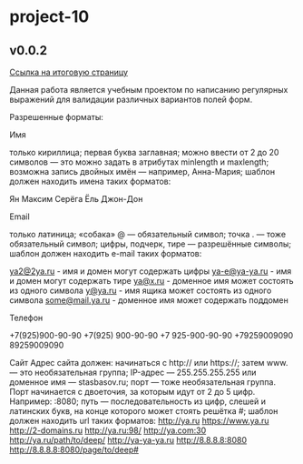 # project-10
## v0.0.2

[Ссылка на итоговую страницу](https://alexmozg-js.github.io/project-10/)

Данная работа является учебным проектом по написанию регулярных выражений для валидации различных вариантов полей форм.

Разрешенные форматы:

Имя

только кириллица;
первая буква заглавная;
можно ввести от 2 до 20 символов — это можно задать в атрибутах minlength и maxlength;
возможна запись двойных имён — например, Анна-Мария;
шаблон должен находить имена таких форматов:

Ян
Максим
Серёга
Ёль
Джон-Дон 

Email

только латиница;
«собака» @ — обязательный символ;
точка . — тоже обязательный символ;
цифры, подчерк, тире — разрешённые символы;
шаблон должен находить e-mail таких форматов:

ya2@2ya.ru - имя и домен могут содержать цифры
ya-e@ya-ya.ru - имя и домен могут содержать тире
ya@x.ru - доменное имя может состоять из одного символа
y@ya.ru - имя ящика может состоять из одного символа
some@mail.ya.ru - доменное имя может содержать поддомен 

Телефон

 +7(925)900-90-90
+7(925) 900-90-90
+7 925-900-90-90
+79259009090
89259009090 

Сайт
Адрес сайта должен:
начинаться с http:// или https://;
затем www. — это необязательная группа;
IP-адрес — 255.255.255.255 или доменное имя — stasbasov.ru;
порт — тоже необязательная группа. Порт начинается с двоеточия, за которым идут от 2 до 5 цифр. Например: :8080;
путь — последовательность из цифр, слешей и латинских букв, на конце которого может стоять решётка #;
шаблон должен находить url таких форматов:
http://ya.ru
https://www.ya.ru
http://2-domains.ru
http://ya.ru:98/
http://ya.com:30
http://ya.ru/path/to/deep/
http://ya-ya-ya.ru
http://8.8.8.8:8080
http://8.8.8.8:8080/page/to/deep# 